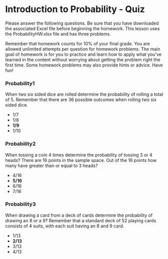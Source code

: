 # Introduction to Probability - Quiz

Please answer the following questions. Be sure that you have downloaded the associated Excel file before beginning the homework. This lesson uses the ProbabilityHW.xlsx file and has three problems.

Remember that homework counts for 10% of your final grade. You are allowed unlimited attempts per question for homework problems. The main goal of homework is for you to practice and learn how to apply what you've learned in the content without worrying about getting the problem right the first time. Some homework problems may also provide hints or advice. Have fun!

### Probability1

When two six sided dice are rolled determine the probability of rolling a total of 5.
Remember that there are 36 possible outcomes when rolling two six sided dice.

- 1/7
- 1/8
- **1/9**
- 1/10

### Probability2

When tossing a coin 4 times determine the probability of tossing 3 or 4 heads?
There are 16 points in the sample space. Out of the 16 points how many have greater than or equal to 3 heads?

- 4/16
- **5/16**
- 6/16
- 7/16

### Probability3

When drawing a card from a deck of cards determine the probability of drawing an 8 or a 9?
Remember that a standard deck of 52 playing cards consists of 4 suits, with each suit having an 8 and 9 card.

- 1/13
- **2/13**
- 3/13
- 4/13